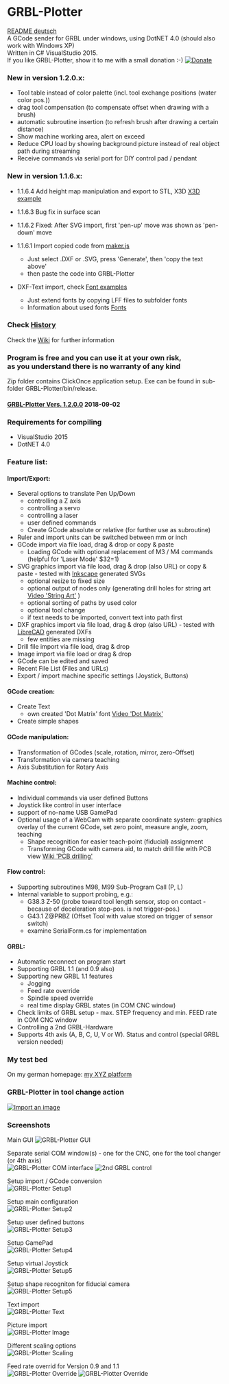 # GRBL-Plotter
[README deutsch](README_de.md)  
A GCode sender for GRBL under windows, using DotNET 4.0 (should also work with Windows XP)  
Written in C# VisualStudio 2015.  
If you like GRBL-Plotter, show it to me with a small donation :-) [![Donate](https://www.paypalobjects.com/en_US/DE/i/btn/btn_donateCC_LG.gif)](https://www.paypal.com/cgi-bin/webscr?cmd=_s-xclick&hosted_button_id=PVBK8U866QNQ6)   
   
### New in version 1.2.0.x:
* Tool table instead of color palette (incl. tool exchange positions (water color pos.))  
* drag tool compensation (to compensate offset when drawing with a brush)   
* automatic subroutine insertion (to refresh brush after drawing a certain distance)  
* Show machine working area, alert on exceed  
* Reduce CPU load by showing background picture instead of real object path during streaming   
* Receive commands via serial port for DIY control pad / pendant  

   
### New in version 1.1.6.x: 
* 1.1.6.4 Add height map manipulation and export to STL, X3D [X3D example](http://svenhb.bplaced.net/?CNC___GRBL-Plotter___Hoehenprofil)  
* 1.1.6.3 Bug fix in surface scan   
* 1.1.6.2 Fixed: After SVG import, first 'pen-up' move was shown as 'pen-down' move   
* 1.1.6.1 Import copied code from [maker.js](https://maker.js.org/demos/)  
  - Just select .DXF or .SVG, press 'Generate', then 'copy the text above'  
  - then paste the code into GRBL-Plotter  
    
* DXF-Text import, check [Font examples](https://www.circuitousroot.com/artifice/drafting/librecad-miscellany/index.html)   
  - Just extend fonts by copying LFF files to subfolder fonts  
  - Information about used fonts [Fonts](https://github.com/svenhb/GRBL-Plotter/blob/master/GRBL-Plotter/fonts/README.md)  

  
### Check [History](https://github.com/svenhb/GRBL-Plotter/blob/master/History.md)  
      
Check the [Wiki](https://github.com/svenhb/GRBL-Plotter/wiki) for further information   

### Program is free and you can use it at your own risk,<br>as you understand there is no warranty of any kind
Zip folder contains ClickOnce application setup. Exe can be found in sub-folder GRBL-Plotter/bin/release.
#### [GRBL-Plotter Vers. 1.2.0.0](https://github.com/svenhb/GRBL-Plotter/releases/latest)  2018-09-02    

### Requirements for compiling
* VisualStudio 2015 
* DotNET 4.0
 
### Feature list:
#### Import/Export:  
* Several options to translate Pen Up/Down
  - controlling a Z axis
  - controlling a servo
  - controlling a laser
  - user defined commands
  - Create GCode absolute or relative (for further use as subroutine)  
* Ruler and import units can be switched between mm or inch
* GCode import via file load, drag & drop or copy & paste
  - Loading GCode with optional replacement of M3 / M4 commands (helpful for 'Laser Mode' $32=1) 
* SVG graphics import via file load, drag & drop (also URL) or copy & paste - tested with [Inkscape](https://inkscape.org/de/) generated SVGs 
  - optional resize to fixed size
  - optional output of nodes only (generating drill holes for string art [Video 'String Art'](https://youtu.be/ymWi15rvTvM)  )
  - optional sorting of paths by used color
  - optional tool change
  - if text needs to be imported, convert text into path first
* DXF graphics import via file load, drag & drop (also URL) - tested with [LibreCAD](http://librecad.org/cms/home.html) generated DXFs 
  - few entities are missing
* Drill file import via file load, drag & drop
* Image import via file load or drag & drop
* GCode can be edited and saved
* Recent File List (Files and URLs)
* Export / import machine specific settings (Joystick, Buttons)
  
#### GCode creation:
* Create Text
  - own created 'Dot Matrix' font [Video 'Dot Matrix'](https://youtu.be/ip_qCQwoufw) 
* Create simple shapes
    
#### GCode manipulation:  
* Transformation of GCodes (scale, rotation, mirror, zero-Offset)  
* Transformation via camera teaching
* Axis Substitution for Rotary Axis
  
#### Machine control:  
* Individual commands via user defined Buttons  
* Joystick like control in user interface  
* support of no-name USB GamePad  
* Optional usage of a WebCam with separate coordinate system: graphics overlay of the current GCode, set zero point, measure angle, zoom, teaching  
  - Shape recognition for easier teach-point (fiducial) assignment  
  - Transforming GCode with camera aid, to match drill file with PCB view [Wiki 'PCB drilling'](https://github.com/svenhb/GRBL-Plotter/wiki/PCB-drilling)   
  
#### Flow control:
* Supporting subroutines M98, M99 Sub-Program Call (P, L)
* Internal variable to support probing, e.g.:
  - G38.3 Z-50		(probe toward tool length sensor, stop on contact - because of deceleration stop-pos. is not trigger-pos.)
  - G43.1 Z@PRBZ	(Offset Tool with value stored on trigger of sensor switch)
  - examine SerialForm.cs for implementation
  
#### GRBL:  
* Automatic reconnect on program start  
* Supporting GRBL 1.1 (and 0.9 also)
* Supporting new GRBL 1.1 features
  - Jogging
  - Feed rate override
  - Spindle speed override
  - real time display GRBL states (in COM CNC window)
* Check limits of GRBL setup - max. STEP frequency and min. FEED rate in COM CNC window  
* Controlling a 2nd GRBL-Hardware
* Supports 4th axis (A, B, C, U, V or W). Status and control (special GRBL version needed)

 
### My test bed
On my german homepage:
[my XYZ platform](http://svenhb.bplaced.net/?CNC___Plotter) 

### GRBL-Plotter in tool change action
[![Import an image](https://img.youtube.com/vi/x5UTHpgsfII/0.jpg)](https://www.youtube.com/watch?v=x5UTHpgsfII) 

### Screenshots
Main GUI
![GRBL-Plotter GUI](doc/GRBLPlotter_GUI.png?raw=true "Main GUI") 

Separate serial COM window(s) - one for the CNC, one for the tool changer (or 4th axis)  
![GRBL-Plotter COM interface](doc/GRBLPlotter_COM2.png?raw=true "Serial connection") ![2nd GRBL control](doc/GRBLPlotter_Control_COM2.png?raw=true "Serial connection")

Setup import / GCode conversion  
![GRBL-Plotter Setup1](doc/GRBLPlotter_Setup1_en.png?raw=true "Setup1") 
  
Setup main configuration  
![GRBL-Plotter Setup2](doc/GRBLPlotter_Setup2_en.png?raw=true "Setup2") 
  
Setup user defined buttons  
![GRBL-Plotter Setup3](doc/GRBLPlotter_Setup3_en.png?raw=true "Setup3") 
  
Setup GamePad  
![GRBL-Plotter Setup4](doc/GRBLPlotter_Setup4_en.png?raw=true "Setup4") 
  
Setup virtual Joystick  
![GRBL-Plotter Setup5](doc/GRBLPlotter_Setup5_en.png?raw=true "Setup5") 
  
Setup shape recogniton for fiducial camera     
![GRBL-Plotter Setup5](doc/GRBLPlotter_Setup6_en.png?raw=true "Setup6") 
  
Text import  
![GRBL-Plotter Text](doc/GRBLPlotter_Text.png?raw=true "Text conversion") 
  
Picture import  
![GRBL-Plotter Image](doc/GRBLPlotter_Image.png?raw=true "Image import") 
  
Different scaling options  
![GRBL-Plotter Scaling](doc/GRBLPlotter_scaling.png?raw=true "GCode scaling") 

Feed rate overrid for Version 0.9 and 1.1  
![GRBL-Plotter Override](doc/GRBLPlotter_override.png?raw=true "GCode override") ![GRBL-Plotter Override](doc/GRBLPlotter_override2.png?raw=true "GCode override")
